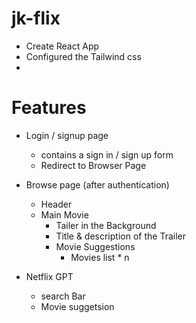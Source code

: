 # jk-flix

- Create React App
- Configured the Tailwind css
-



# Features

- Login / signup page
    - contains a sign in / sign up form
    - Redirect to Browser Page

- Browse page (after authentication)
    - Header
    - Main Movie
        - Tailer in the Background
        - Title & description of the Trailer
        - Movie Suggestions
            - Movies list * n

- Netflix GPT
    - search Bar
    - Movie suggetsion